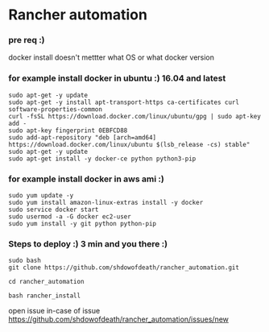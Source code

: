 # Rancher automation


    
### pre req :)
docker install doesn't mettter what OS or what docker version  



### for example install docker in ubuntu :) 16.04 and latest 
    sudo apt-get -y update 
    sudo apt-get -y install apt-transport-https ca-certificates curl software-properties-common
    curl -fsSL https://download.docker.com/linux/ubuntu/gpg | sudo apt-key add -
    sudo apt-key fingerprint 0EBFCD88 
    sudo add-apt-repository "deb [arch=amd64] https://download.docker.com/linux/ubuntu $(lsb_release -cs) stable"
    sudo apt-get -y update
    sudo apt-get install -y docker-ce python python3-pip

    
### for example install docker in aws ami :) 
    sudo yum update -y
    sudo yum install amazon-linux-extras install -y docker
    sudo service docker start
    sudo usermod -a -G docker ec2-user
    sudo yum install -y git python python-pip

### Steps to deploy :) 3 min and you there :)

    sudo bash 
    git clone https://github.com/shdowofdeath/rancher_automation.git

    cd rancher_automation

    bash rancher_install


open issue in-case of issue 
https://github.com/shdowofdeath/rancher_automation/issues/new 

